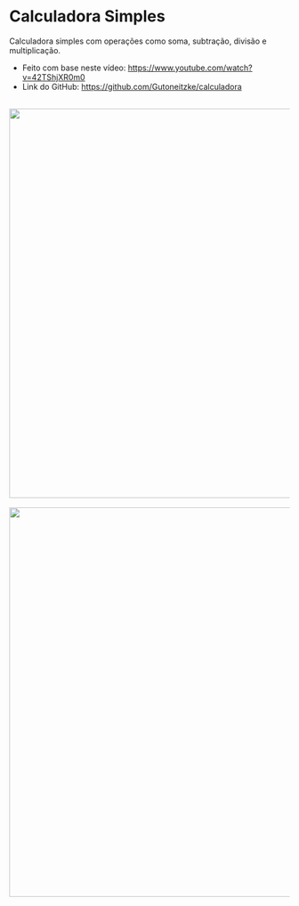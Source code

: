 # Calculadora Simples
Calculadora simples com operações como soma, subtração, divisão e multiplicação.
* Feito com base neste vídeo: https://www.youtube.com/watch?v=42TShjXR0m0
* Link do GitHub: https://github.com/Gutoneitzke/calculadora
<br>
<div align="center">
  <img src="https://user-images.githubusercontent.com/101531485/160146030-eb11092c-6e89-44cf-8389-808ad51f9d73.PNG" width="700px" />
</div>

<br>
<div align="center">
  <img src="https://user-images.githubusercontent.com/101531485/160146224-a221d447-9d9b-4b8c-868a-c6d4dd4b8da4.PNG" width="700px" />
</div>
